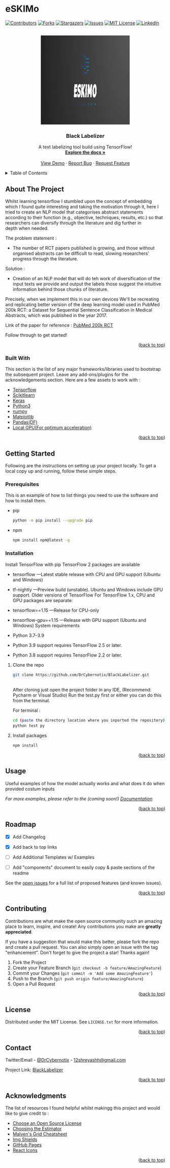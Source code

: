 # eSKIMo

<div id="top"></div>
<!--
*** Thanks for checking out. If you have a suggestion
*** that would make this better, please fork the repo and create a pull request
*** or simply open an issue with the tag "enhancement".
*** Don't forget to give the project a star!
*** Thanks again! Now go create something AMAZING! :D
-->



<!-- PROJECT SHIELDS -->
<!--
*** I'm using markdown "reference style" links for readability.
*** Reference links are enclosed in brackets [ ] instead of parentheses ( ).
*** See the bottom of this document for the declaration of the reference variables
*** for contributors-url, forks-url, etc. This is an optional, concise syntax you may use.
*** https://www.markdownguide.org/basic-syntax/#reference-style-links
-->

  
[![Contributors][contributors-shield]][contributors-url]
[![Forks][forks-shield]][forks-url]
[![Stargazers][stars-shield]][stars-url]
[![Issues][issues-shield]][issues-url]
[![MIT License][license-shield]][license-url]
[![LinkedIn][linkedin-shield]][linkedin-url]
  




<!-- PROJECT LOGO -->
<br />
<div align="center">
  <a href="https://github.com/DrCybernotix/BlackLabelizer/blob/main/DemoImages/eSKIMo_Logo.png">
    <img src="DemoImages/eSKIMo_Logo.png" alt="Logo" width="280" height="280">
  </a>

  <h3 align="center">Black Labelizer</h3>

  <p align="center">
    A text labelizing tool build using TensorFlow!
    <br />
    <a href="https://github.com/BlackLabelizer/README.md"><strong>Explore the docs »</strong></a>
    <br />
    <br />
    <a href="https://github.com/BlackLabelizer/README.md">View Demo</a>
    ·
    <a href="https://github.com/BlackLabelizer/issues">Report Bug</a>
    ·
    <a href="https://github.com/BlackLabelizer/issues">Request Feature</a>
  </p>
</div>



<!-- TABLE OF CONTENTS -->
<details>
  <summary>Table of Contents</summary>
  <ol>
    <li>
      <a href="#about-the-project">About The Project</a>
      <ul>
        <li><a href="#built-with">Built With</a></li>
      </ul>
    </li>
    <li>
      <a href="#getting-started">Getting Started</a>
      <ul>
        <li><a href="#prerequisites">Prerequisites</a></li>
        <li><a href="#installation">Installation</a></li>
      </ul>
    </li>
    <li><a href="#usage">Usage</a></li>
    <li><a href="#roadmap">Roadmap</a></li>
    <li><a href="#contributing">Contributing</a></li>
    <li><a href="#license">License</a></li>
    <li><a href="#contact">Contact</a></li>
    <li><a href="#acknowledgments">Acknowledgments</a></li>
  </ol>
</details>



<!-- ABOUT THE PROJECT -->
## About The Project


  Whilst learning tensorflow I stumbled upon the concept of embedding which I found quite interesting and taking the motivation through it, here I tried to create an NLP model that categorises abstract statements according to their function (e.g., objective, techniques, results, etc.) so that researchers can diversify through the literature and dig further in depth when needed.

The problem statement :
* The number of RCT papers published is growing, and those without organised abstracts can be difficult to read, slowing researchers' progress through the literature.

Solution : 
* Creation of an NLP model that will do teh work of diversification of the input texts we provide and output the labels those suggest the intuitive information behind those chunks of literature.

Precisely, when we implement this in our own devices We'll be recreating and replicating better version of the deep learning model used in PubMed 200k RCT: a Dataset for Sequential Sentence Classification in Medical Abstracts, which was published in the year 2017.

Link of the paper for reference : <a href="https://arxiv.org/abs/1710.06071" target="_blank">PubMed 200k RCT</a>

Follow through to get started!

<p align="right">(<a href="#top">back to top</a>)</p>



### Built With

This section is the list of any major frameworks/libraries used to bootstrap the subsequent project. Leave any add-ons/plugins for the acknowledgements section. Here are a few assets to work with : 

* [Tensorflow](https://nextjs.org/)
* [Scikitlearn](https://reactjs.org/)
* [Keras](https://vuejs.org/)
* [Python3](https://svelte.dev/)
* [numpy](https://laravel.com)
* [Matplotlib](https://getbootstrap.com)
* [Pandas(DF)](https://jquery.com)
* [Local GPU(For optimum acceleration)](https://angular.io/)

<p align="right">(<a href="#top">back to top</a>)</p>



<!-- GETTING STARTED -->
## Getting Started
Following are the instructions on setting up your project locally.
To get a local copy up and running, follow these simple steps.

### Prerequisites

This is an example of how to list things you need to use the software and how to install them.
* pip 
  ```sh
  python -m pip install --upgrade pip
  ```
* npm
  ```sh
  npm install npm@latest -g
  ```

### Installation

Install TensorFlow with pip
  TensorFlow 2 packages are available
  * tensorflow —Latest stable release with CPU and GPU support (Ubuntu and Windows)
  * tf-nightly —Preview build (unstable). Ubuntu and Windows include GPU support.
  Older versions of TensorFlow
For TensorFlow 1.x, CPU and GPU packages are separate:

  * tensorflow==1.15 —Release for CPU-only
  * tensorflow-gpu==1.15 —Release with GPU support (Ubuntu and Windows)
System requirements
  * Python 3.7–3.9
  * Python 3.9 support requires TensorFlow 2.5 or later.
  * Python 3.8 support requires TensorFlow 2.2 or later.


1. Clone the repo
   ```sh
   git clone https://github.com/DrCybernotix/BlackLabelizer.git
  
   ```
   
   After cloning just open the project folder in any IDE, (Recommend: Pycharm or Visual Studio)
   Run the test.py first or either you can do this from the terminal.
   
   For terminal :
   ```sh
   cd (paste the directory location where you inported the repository)
   python test py
   ```
2. Install packages
   ```sh
   npm install
   ```


<p align="right">(<a href="#top">back to top</a>)</p>



<!-- USAGE EXAMPLES -->
## Usage

Useful examples of how the model actually works and what does it do when provided costum inputs

_For more examples, please refer to the (coming soon!) [Documentation](https://example.com)_

<p align="right">(<a href="#top">back to top</a>)</p>



<!-- ROADMAP -->
## Roadmap

- [x] Add Changelog
- [x] Add back to top links
- [ ] Add Additional Templates w/ Examples
- [ ] Add "components" document to easily copy & paste sections of the readme


See the [open issues](https://github.com/DrCybernotix/BlackLabelizer/issues) for a full list of proposed features (and known issues).

<p align="right">(<a href="#top">back to top</a>)</p>



<!-- CONTRIBUTING -->
## Contributing

Contributions are what make the open source community such an amazing place to learn, inspire, and create! Any contributions you make are **greatly appreciated**.

If you have a suggestion that would make this better, please fork the repo and create a pull request. You can also simply open an issue with the tag "enhancement".
Don't forget to give the project a star! Thanks again!

1. Fork the Project
2. Create your Feature Branch (`git checkout -b feature/AmazingFeature`)
3. Commit your Changes (`git commit -m 'Add some AmazingFeature'`)
4. Push to the Branch (`git push origin feature/AmazingFeature`)
5. Open a Pull Request

<p align="right">(<a href="#top">back to top</a>)</p>



<!-- LICENSE -->
## License

Distributed under the MIT License. See `LICENSE.txt` for more information.

<p align="right">(<a href="#top">back to top</a>)</p>



<!-- CONTACT -->
## Contact

Twitter/Email - [@DrCybernotix](https://twitter.com/DrCybernotix) - 12shreyashh@gmail.com

Project Link: [BlackLabelizer](https://github.com/DrCybernotix/BlackLabelizer)

<p align="right">(<a href="#top">back to top</a>)</p>



<!-- ACKNOWLEDGMENTS -->
## Acknowledgments

The list of resources I found helpful whilst makingg this project and would like to give credit to :

* [Choose an Open Source License](https://choosealicense.com)
* [Choosing the Estimator](https://scikit-learn.org/stable/tutorial/machine_learning_map/index.html)
* [Malven's Grid Cheatsheet](https://grid.malven.co/)
* [Img Shields](https://shields.io)
* [GitHub Pages](https://pages.github.com)
* [React Icons](https://react-icons.github.io/react-icons/search)

<p align="right">(<a href="#top">back to top</a>)</p>



<!-- MARKDOWN LINKS & IMAGES -->
<!-- https://www.markdownguide.org/basic-syntax/#reference-style-links -->
[contributors-shield]: https://img.shields.io/github/contributors/DrCybernotix/BlackLabelizer.svg?style=for-the-badge
[contributors-url]: https://github.com/DrCybernotix/BlackLabelizer/graphs/contributors
[forks-shield]: https://img.shields.io/github/forks/DrCybernotix/BlackLabelizer.svg?style=for-the-badge
[forks-url]: https://github.com/DrCybernotix/BlackLabelizer/network/members
[stars-shield]: https://img.shields.io/github/stars/DrCybernotix/BlackLabelizer.svg?style=for-the-badge
[stars-url]: https://github.com/DrCybernotix/BlackLabelizer/stargazers
[issues-shield]: https://img.shields.io/github/issues/DrCybernotix/BlackLabelizer?style=for-the-badge
[issues-url]: https://github.com/DrCybernotix/BlackLabelizer/issues
[license-shield]: https://img.shields.io/github/license/DrCybernotix/BlackLabelizer.svg?style=for-the-badge
[license-url]: https://github.com/DrCybernotix/BlackLabelizer/blob/master/LICENSE.txt
[linkedin-shield]: https://img.shields.io/badge/-LinkedIn-black.svg?style=for-the-badge&logo=linkedin&colorB=555
[linkedin-url]: https://in.linkedin.com/in/shreyash-bhatkar-5bb904194
[product-screenshot]: images/screenshot.png
